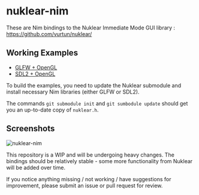 # nuklear-nim
These are Nim bindings to the Nuklear Immediate Mode GUI library : https://github.com/vurtun/nuklear/ 

## Working Examples

* [GLFW + OpenGL](https://github.com/zacharycarter/nuklear-nim/blob/master/examples/nuklear_nim_examples/glfw3_opengl3.nim)
* [SDL2 + OpenGL](https://github.com/zacharycarter/nuklear-nim/blob/master/examples/nuklear_nim_examples/sdl2_opengl3.nim)

To build the examples, you need to update the Nuklear submodule and install necessary Nim libraries (either GLFW or SDL2).

The commands ``git submodule init`` and ``git sumbodule update`` should get you an up-to-date copy of ``nuklear.h``.

## Screenshots

![nuklear-nim](http://i.imgur.com/70pnfMP.png)

This repository is a WIP and will be undergoing heavy changes. The bindings should be relatively stable - 
some more functionality from Nuklear will be added over time.

If you notice anything missing / not working / have suggestions for improvement, please submit an issue or pull request for review.
